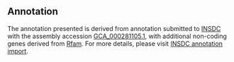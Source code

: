 

Annotation
----------

The annotation presented is derived from annotation submitted to
[INSDC](http://www.insdc.org) with the assembly accession
[GCA\_000281105.1](http://www.ebi.ac.uk/ena/data/view/GCA_000281105.1),
with additional non-coding genes derived from
[Rfam](http://rfam.xfam.org/). For more details, please visit [INSDC
annotation
import](http://ensemblgenomes.org/info/data/insdc_annotation).
